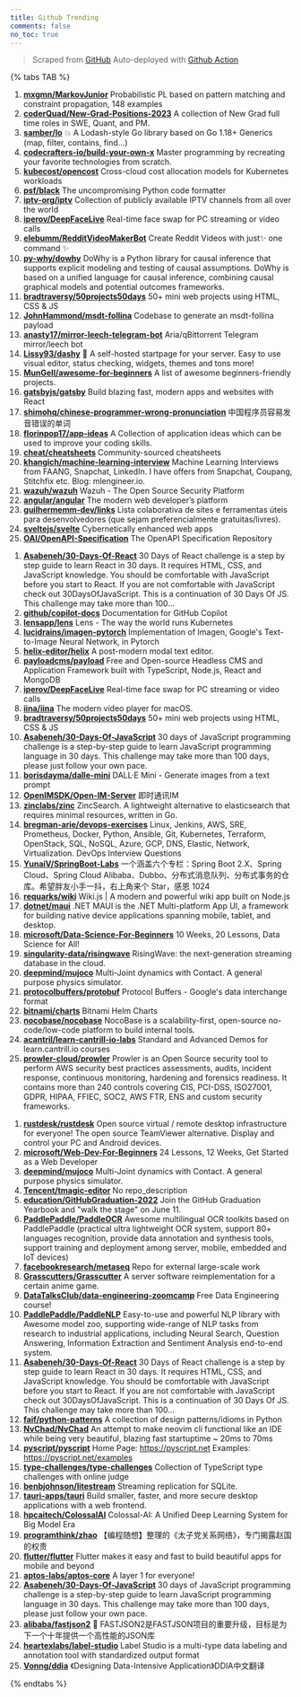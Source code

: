 ```yaml
---
title: Github Trending
comments: false
no_toc: true
---
```


> Scraped from [GitHub](https://github.com/trending)
Auto-deployed with [Github Action](https://docs.github.com/en/actions)

{% tabs TAB %}
<!-- tab Daily -->
1. [**mxgmn/MarkovJunior**](https://github.com/mxgmn/MarkovJunior)
Probabilistic PL based on pattern matching and constraint propagation, 148 examples
2. [**coderQuad/New-Grad-Positions-2023**](https://github.com/coderQuad/New-Grad-Positions-2023)
A collection of New Grad full time roles in SWE, Quant, and PM.
3. [**samber/lo**](https://github.com/samber/lo)
💥 A Lodash-style Go library based on Go 1.18+ Generics (map, filter, contains, find...)
4. [**codecrafters-io/build-your-own-x**](https://github.com/codecrafters-io/build-your-own-x)
Master programming by recreating your favorite technologies from scratch.
5. [**kubecost/opencost**](https://github.com/kubecost/opencost)
Cross-cloud cost allocation models for Kubernetes workloads
6. [**psf/black**](https://github.com/psf/black)
The uncompromising Python code formatter
7. [**iptv-org/iptv**](https://github.com/iptv-org/iptv)
Collection of publicly available IPTV channels from all over the world
8. [**iperov/DeepFaceLive**](https://github.com/iperov/DeepFaceLive)
Real-time face swap for PC streaming or video calls
9. [**elebumm/RedditVideoMakerBot**](https://github.com/elebumm/RedditVideoMakerBot)
Create Reddit Videos with just✨ one command ✨
10. [**py-why/dowhy**](https://github.com/py-why/dowhy)
DoWhy is a Python library for causal inference that supports explicit modeling and testing of causal assumptions. DoWhy is based on a unified language for causal inference, combining causal graphical models and potential outcomes frameworks.
11. [**bradtraversy/50projects50days**](https://github.com/bradtraversy/50projects50days)
50+ mini web projects using HTML, CSS & JS
12. [**JohnHammond/msdt-follina**](https://github.com/JohnHammond/msdt-follina)
Codebase to generate an msdt-follina payload
13. [**anasty17/mirror-leech-telegram-bot**](https://github.com/anasty17/mirror-leech-telegram-bot)
Aria/qBittorrent Telegram mirror/leech bot
14. [**Lissy93/dashy**](https://github.com/Lissy93/dashy)
🚀 A self-hosted startpage for your server. Easy to use visual editor, status checking, widgets, themes and tons more!
15. [**MunGell/awesome-for-beginners**](https://github.com/MunGell/awesome-for-beginners)
A list of awesome beginners-friendly projects.
16. [**gatsbyjs/gatsby**](https://github.com/gatsbyjs/gatsby)
Build blazing fast, modern apps and websites with React
17. [**shimohq/chinese-programmer-wrong-pronunciation**](https://github.com/shimohq/chinese-programmer-wrong-pronunciation)
中国程序员容易发音错误的单词
18. [**florinpop17/app-ideas**](https://github.com/florinpop17/app-ideas)
A Collection of application ideas which can be used to improve your coding skills.
19. [**cheat/cheatsheets**](https://github.com/cheat/cheatsheets)
Community-sourced cheatsheets
20. [**khangich/machine-learning-interview**](https://github.com/khangich/machine-learning-interview)
Machine Learning Interviews from FAANG, Snapchat, LinkedIn. I have offers from Snapchat, Coupang, Stitchfix etc. Blog: mlengineer.io.
21. [**wazuh/wazuh**](https://github.com/wazuh/wazuh)
Wazuh - The Open Source Security Platform
22. [**angular/angular**](https://github.com/angular/angular)
The modern web developer’s platform
23. [**guilhermemm-dev/links**](https://github.com/guilhermemm-dev/links)
Lista colaborativa de sites e ferramentas úteis para desenvolvedores (que sejam preferencialmente gratuitas/livres).
24. [**sveltejs/svelte**](https://github.com/sveltejs/svelte)
Cybernetically enhanced web apps
25. [**OAI/OpenAPI-Specification**](https://github.com/OAI/OpenAPI-Specification)
The OpenAPI Specification Repository
<!-- endtab -->
<!-- tab Weekly -->
1. [**Asabeneh/30-Days-Of-React**](https://github.com/Asabeneh/30-Days-Of-React)
30 Days of React challenge is a step by step guide to learn React in 30 days. It requires HTML, CSS, and JavaScript knowledge. You should be comfortable with JavaScript before you start to React. If you are not comfortable with JavaScript check out 30DaysOfJavaScript. This is a continuation of 30 Days Of JS. This challenge may take more than 100…
2. [**github/copilot-docs**](https://github.com/github/copilot-docs)
Documentation for GitHub Copilot
3. [**lensapp/lens**](https://github.com/lensapp/lens)
Lens - The way the world runs Kubernetes
4. [**lucidrains/imagen-pytorch**](https://github.com/lucidrains/imagen-pytorch)
Implementation of Imagen, Google's Text-to-Image Neural Network, in Pytorch
5. [**helix-editor/helix**](https://github.com/helix-editor/helix)
A post-modern modal text editor.
6. [**payloadcms/payload**](https://github.com/payloadcms/payload)
Free and Open-source Headless CMS and Application Framework built with TypeScript, Node.js, React and MongoDB
7. [**iperov/DeepFaceLive**](https://github.com/iperov/DeepFaceLive)
Real-time face swap for PC streaming or video calls
8. [**iina/iina**](https://github.com/iina/iina)
The modern video player for macOS.
9. [**bradtraversy/50projects50days**](https://github.com/bradtraversy/50projects50days)
50+ mini web projects using HTML, CSS & JS
10. [**Asabeneh/30-Days-Of-JavaScript**](https://github.com/Asabeneh/30-Days-Of-JavaScript)
30 days of JavaScript programming challenge is a step-by-step guide to learn JavaScript programming language in 30 days. This challenge may take more than 100 days, please just follow your own pace.
11. [**borisdayma/dalle-mini**](https://github.com/borisdayma/dalle-mini)
DALL·E Mini - Generate images from a text prompt
12. [**OpenIMSDK/Open-IM-Server**](https://github.com/OpenIMSDK/Open-IM-Server)
即时通讯IM
13. [**zinclabs/zinc**](https://github.com/zinclabs/zinc)
ZincSearch. A lightweight alternative to elasticsearch that requires minimal resources, written in Go.
14. [**bregman-arie/devops-exercises**](https://github.com/bregman-arie/devops-exercises)
Linux, Jenkins, AWS, SRE, Prometheus, Docker, Python, Ansible, Git, Kubernetes, Terraform, OpenStack, SQL, NoSQL, Azure, GCP, DNS, Elastic, Network, Virtualization. DevOps Interview Questions
15. [**YunaiV/SpringBoot-Labs**](https://github.com/YunaiV/SpringBoot-Labs)
一个涵盖六个专栏：Spring Boot 2.X、Spring Cloud、Spring Cloud Alibaba、Dubbo、分布式消息队列、分布式事务的仓库。希望胖友小手一抖，右上角来个 Star，感恩 1024
16. [**requarks/wiki**](https://github.com/requarks/wiki)
Wiki.js | A modern and powerful wiki app built on Node.js
17. [**dotnet/maui**](https://github.com/dotnet/maui)
.NET MAUI is the .NET Multi-platform App UI, a framework for building native device applications spanning mobile, tablet, and desktop.
18. [**microsoft/Data-Science-For-Beginners**](https://github.com/microsoft/Data-Science-For-Beginners)
10 Weeks, 20 Lessons, Data Science for All!
19. [**singularity-data/risingwave**](https://github.com/singularity-data/risingwave)
RisingWave: the next-generation streaming database in the cloud.
20. [**deepmind/mujoco**](https://github.com/deepmind/mujoco)
Multi-Joint dynamics with Contact. A general purpose physics simulator.
21. [**protocolbuffers/protobuf**](https://github.com/protocolbuffers/protobuf)
Protocol Buffers - Google's data interchange format
22. [**bitnami/charts**](https://github.com/bitnami/charts)
Bitnami Helm Charts
23. [**nocobase/nocobase**](https://github.com/nocobase/nocobase)
NocoBase is a scalability-first, open-source no-code/low-code platform to build internal tools.
24. [**acantril/learn-cantrill-io-labs**](https://github.com/acantril/learn-cantrill-io-labs)
Standard and Advanced Demos for learn.cantrill.io courses
25. [**prowler-cloud/prowler**](https://github.com/prowler-cloud/prowler)
Prowler is an Open Source security tool to perform AWS security best practices assessments, audits, incident response, continuous monitoring, hardening and forensics readiness. It contains more than 240 controls covering CIS, PCI-DSS, ISO27001, GDPR, HIPAA, FFIEC, SOC2, AWS FTR, ENS and custom security frameworks.
<!-- endtab -->
<!-- tab Monthly -->
1. [**rustdesk/rustdesk**](https://github.com/rustdesk/rustdesk)
Open source virtual / remote desktop infrastructure for everyone! The open source TeamViewer alternative. Display and control your PC and Android devices.
2. [**microsoft/Web-Dev-For-Beginners**](https://github.com/microsoft/Web-Dev-For-Beginners)
24 Lessons, 12 Weeks, Get Started as a Web Developer
3. [**deepmind/mujoco**](https://github.com/deepmind/mujoco)
Multi-Joint dynamics with Contact. A general purpose physics simulator.
4. [**Tencent/tmagic-editor**](https://github.com/Tencent/tmagic-editor)
No repo_description
5. [**education/GitHubGraduation-2022**](https://github.com/education/GitHubGraduation-2022)
Join the GitHub Graduation Yearbook and "walk the stage" on June 11.
6. [**PaddlePaddle/PaddleOCR**](https://github.com/PaddlePaddle/PaddleOCR)
Awesome multilingual OCR toolkits based on PaddlePaddle (practical ultra lightweight OCR system, support 80+ languages recognition, provide data annotation and synthesis tools, support training and deployment among server, mobile, embedded and IoT devices)
7. [**facebookresearch/metaseq**](https://github.com/facebookresearch/metaseq)
Repo for external large-scale work
8. [**Grasscutters/Grasscutter**](https://github.com/Grasscutters/Grasscutter)
A server software reimplementation for a certain anime game.
9. [**DataTalksClub/data-engineering-zoomcamp**](https://github.com/DataTalksClub/data-engineering-zoomcamp)
Free Data Engineering course!
10. [**PaddlePaddle/PaddleNLP**](https://github.com/PaddlePaddle/PaddleNLP)
Easy-to-use and powerful NLP library with Awesome model zoo, supporting wide-range of NLP tasks from research to industrial applications, including Neural Search, Question Answering, Information Extraction and Sentiment Analysis end-to-end system.
11. [**Asabeneh/30-Days-Of-React**](https://github.com/Asabeneh/30-Days-Of-React)
30 Days of React challenge is a step by step guide to learn React in 30 days. It requires HTML, CSS, and JavaScript knowledge. You should be comfortable with JavaScript before you start to React. If you are not comfortable with JavaScript check out 30DaysOfJavaScript. This is a continuation of 30 Days Of JS. This challenge may take more than 100…
12. [**faif/python-patterns**](https://github.com/faif/python-patterns)
A collection of design patterns/idioms in Python
13. [**NvChad/NvChad**](https://github.com/NvChad/NvChad)
An attempt to make neovim cli functional like an IDE while being very beautiful, blazing fast startuptime ~ 20ms to 70ms
14. [**pyscript/pyscript**](https://github.com/pyscript/pyscript)
Home Page: https://pyscript.net Examples: https://pyscript.net/examples
15. [**type-challenges/type-challenges**](https://github.com/type-challenges/type-challenges)
Collection of TypeScript type challenges with online judge
16. [**benbjohnson/litestream**](https://github.com/benbjohnson/litestream)
Streaming replication for SQLite.
17. [**tauri-apps/tauri**](https://github.com/tauri-apps/tauri)
Build smaller, faster, and more secure desktop applications with a web frontend.
18. [**hpcaitech/ColossalAI**](https://github.com/hpcaitech/ColossalAI)
Colossal-AI: A Unified Deep Learning System for Big Model Era
19. [**programthink/zhao**](https://github.com/programthink/zhao)
【编程随想】整理的《太子党关系网络》，专门揭露赵国的权贵
20. [**flutter/flutter**](https://github.com/flutter/flutter)
Flutter makes it easy and fast to build beautiful apps for mobile and beyond
21. [**aptos-labs/aptos-core**](https://github.com/aptos-labs/aptos-core)
A layer 1 for everyone!
22. [**Asabeneh/30-Days-Of-JavaScript**](https://github.com/Asabeneh/30-Days-Of-JavaScript)
30 days of JavaScript programming challenge is a step-by-step guide to learn JavaScript programming language in 30 days. This challenge may take more than 100 days, please just follow your own pace.
23. [**alibaba/fastjson2**](https://github.com/alibaba/fastjson2)
🚄 FASTJSON2是FASTJSON项目的重要升级，目标是为下一个十年提供一个高性能的JSON库
24. [**heartexlabs/label-studio**](https://github.com/heartexlabs/label-studio)
Label Studio is a multi-type data labeling and annotation tool with standardized output format
25. [**Vonng/ddia**](https://github.com/Vonng/ddia)
《Designing Data-Intensive Application》DDIA中文翻译
<!-- endtab -->
{% endtabs %}
